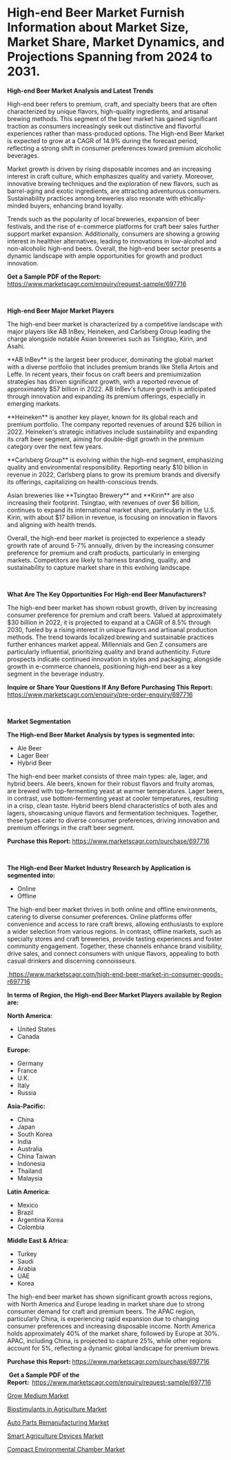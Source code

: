 <p><h1>High-end Beer Market Furnish Information about Market Size, Market Share, Market Dynamics, and Projections Spanning from 2024 to 2031.</h1></p><p><strong>High-end Beer Market Analysis and Latest Trends</strong></p>
<p><p>High-end beer refers to premium, craft, and specialty beers that are often characterized by unique flavors, high-quality ingredients, and artisanal brewing methods. This segment of the beer market has gained significant traction as consumers increasingly seek out distinctive and flavorful experiences rather than mass-produced options. The High-end Beer Market is expected to grow at a CAGR of 14.9% during the forecast period, reflecting a strong shift in consumer preferences toward premium alcoholic beverages.</p><p>Market growth is driven by rising disposable incomes and an increasing interest in craft culture, which emphasizes quality and variety. Moreover, innovative brewing techniques and the exploration of new flavors, such as barrel-aging and exotic ingredients, are attracting adventurous consumers. Sustainability practices among breweries also resonate with ethically-minded buyers, enhancing brand loyalty. </p><p>Trends such as the popularity of local breweries, expansion of beer festivals, and the rise of e-commerce platforms for craft beer sales further support market expansion. Additionally, consumers are showing a growing interest in healthier alternatives, leading to innovations in low-alcohol and non-alcoholic high-end beers. Overall, the high-end beer sector presents a dynamic landscape with ample opportunities for growth and product innovation.</p></p>
<p><strong>Get a Sample PDF of the Report:&nbsp;</strong> <a href="https://www.marketscagr.com/enquiry/request-sample/697716?utm_campaign=1197&utm_medium=2&utm_source=Github&utm_content=ia&utm_term=10122024&utm_id=high-end-beer">https://www.marketscagr.com/enquiry/request-sample/697716</a></p>
<p>&nbsp;</p>
<p><strong>High-end Beer Major Market Players</strong></p>
<p><p>The high-end beer market is characterized by a competitive landscape with major players like AB InBev, Heineken, and Carlsberg Group leading the charge alongside notable Asian breweries such as Tsingtao, Kirin, and Asahi.</p><p>**AB InBev** is the largest beer producer, dominating the global market with a diverse portfolio that includes premium brands like Stella Artois and Leffe. In recent years, their focus on craft beers and premiumization strategies has driven significant growth, with a reported revenue of approximately $57 billion in 2022. AB InBev's future growth is anticipated through innovation and expanding its premium offerings, especially in emerging markets.</p><p>**Heineken** is another key player, known for its global reach and premium portfolio. The company reported revenues of around $26 billion in 2022. Heineken's strategic initiatives include sustainability and expanding its craft beer segment, aiming for double-digit growth in the premium category over the next few years.</p><p>**Carlsberg Group** is evolving within the high-end segment, emphasizing quality and environmental responsibility. Reporting nearly $10 billion in revenue in 2022, Carlsberg plans to grow its premium brands and diversify its offerings, capitalizing on health-conscious trends.</p><p>Asian breweries like **Tsingtao Brewery** and **Kirin** are also increasing their footprint. Tsingtao, with revenues of over $6 billion, continues to expand its international market share, particularly in the U.S. Kirin, with about $17 billion in revenue, is focusing on innovation in flavors and aligning with health trends.</p><p>Overall, the high-end beer market is projected to experience a steady growth rate of around 5-7% annually, driven by the increasing consumer preference for premium and craft products, particularly in emerging markets. Competitors are likely to harness branding, quality, and sustainability to capture market share in this evolving landscape.</p></p>
<p>&nbsp;</p>
<p><strong>What Are The Key Opportunities For High-end Beer Manufacturers?</strong></p>
<p><p>The high-end beer market has shown robust growth, driven by increasing consumer preference for premium and craft beers. Valued at approximately $30 billion in 2022, it is projected to expand at a CAGR of 8.5% through 2030, fueled by a rising interest in unique flavors and artisanal production methods. The trend towards localized brewing and sustainable practices further enhances market appeal. Millennials and Gen Z consumers are particularly influential, prioritizing quality and brand authenticity. Future prospects indicate continued innovation in styles and packaging, alongside growth in e-commerce channels, positioning high-end beer as a key segment in the beverage industry.</p></p>
<p><strong>Inquire or Share Your Questions If Any Before Purchasing This Report:</strong> <a href="https://www.marketscagr.com/enquiry/pre-order-enquiry/697716?utm_campaign=1197&utm_medium=2&utm_source=Github&utm_content=ia&utm_term=10122024&utm_id=high-end-beer">https://www.marketscagr.com/enquiry/pre-order-enquiry/697716</a></p>
<p>&nbsp;</p>
<p><strong>Market Segmentation</strong></p>
<p><strong>The High-end Beer Market Analysis by types is segmented into:</strong></p>
<p><ul><li>Ale Beer</li><li>Lager Beer</li><li>Hybrid Beer</li></ul></p>
<p><p>The high-end beer market consists of three main types: ale, lager, and hybrid beers. Ale beers, known for their robust flavors and fruity aromas, are brewed with top-fermenting yeast at warmer temperatures. Lager beers, in contrast, use bottom-fermenting yeast at cooler temperatures, resulting in a crisp, clean taste. Hybrid beers blend characteristics of both ales and lagers, showcasing unique flavors and fermentation techniques. Together, these types cater to diverse consumer preferences, driving innovation and premium offerings in the craft beer segment.</p></p>
<p><strong>Purchase this Report:&nbsp;</strong><a href="https://www.marketscagr.com/purchase/697716?utm_campaign=1197&utm_medium=2&utm_source=Github&utm_content=ia&utm_term=10122024&utm_id=high-end-beer">https://www.marketscagr.com/purchase/697716</a></p>
<p>&nbsp;</p>
<p><strong>The High-end Beer Market Industry Research by Application is segmented into:</strong></p>
<p><ul><li>Online</li><li>Offline</li></ul></p>
<p><p>The high-end beer market thrives in both online and offline environments, catering to diverse consumer preferences. Online platforms offer convenience and access to rare craft brews, allowing enthusiasts to explore a wider selection from various regions. In contrast, offline markets, such as specialty stores and craft breweries, provide tasting experiences and foster community engagement. Together, these channels enhance brand visibility, drive sales, and connect consumers with unique flavors, appealing to both casual drinkers and discerning connoisseurs.</p></p>
<p><a href="https://www.marketscagr.com/high-end-beer-market-in-consumer-goods-r697716?utm_campaign=1197&utm_medium=2&utm_source=Github&utm_content=ia&utm_term=10122024&utm_id=high-end-beer">&nbsp;https://www.marketscagr.com/high-end-beer-market-in-consumer-goods-r697716</a></p>
<p><strong>In terms of Region, the High-end Beer Market Players available by Region are:</strong></p>
<p>
    <p> <strong> North America: </strong>
        <ul>
            <li>United States</li>
            <li>Canada</li>
        </ul>
        </p> 
    <p> <strong> Europe: </strong>
        <ul>
            <li>Germany</li>
            <li>France</li>
            <li>U.K.</li>
            <li>Italy</li>
            <li>Russia</li>
        </ul>
        </p> 
    <p> <strong> Asia-Pacific: </strong>
        <ul>
            <li>China</li>
            <li>Japan</li>
            <li>South Korea</li>
            <li>India</li>
            <li>Australia</li>
            <li>China Taiwan</li>
            <li>Indonesia</li>
            <li>Thailand</li>
            <li>Malaysia</li>
        </ul>
        </p> 
    <p> <strong> Latin America: </strong>
        <ul>
            <li>Mexico</li>
            <li>Brazil</li>
            <li>Argentina Korea</li>
            <li>Colombia</li>
        </ul>
        </p> 
    <p> <strong> Middle East & Africa: </strong>
        <ul>
            <li>Turkey</li>
            <li>Saudi</li>
            <li>Arabia</li>
            <li>UAE</li>
            <li>Korea</li>
        </ul>
    </p>
    </p>
<p><p>The high-end beer market has shown significant growth across regions, with North America and Europe leading in market share due to strong consumer demand for craft and premium beers. The APAC region, particularly China, is experiencing rapid expansion due to changing consumer preferences and increasing disposable income. North America holds approximately 40% of the market share, followed by Europe at 30%. APAC, including China, is projected to capture 25%, while other regions account for 5%, reflecting a dynamic global landscape for premium brews.</p></p>
<p><strong>Purchase this Report: </strong><a href="https://www.marketscagr.com/purchase/697716?utm_campaign=1197&utm_medium=2&utm_source=Github&utm_content=ia&utm_term=10122024&utm_id=high-end-beer">https://www.marketscagr.com/purchase/697716</a></p>
<p>&nbsp;<strong>Get a Sample PDF of the Report:&nbsp;&nbsp;</strong><a href="https://www.marketscagr.com/enquiry/request-sample/697716?utm_campaign=1197&utm_medium=2&utm_source=Github&utm_content=ia&utm_term=10122024&utm_id=high-end-beer">https://www.marketscagr.com/enquiry/request-sample/697716</a></p>
<p><strong></strong></p>
<p><p><a href="https://www.linkedin.com/pulse/grow-medium-market-forecasted-considering-factors-ql3gf?utm_campaign=1197&utm_medium=2&utm_source=Github&utm_content=ia&utm_term=10122024&utm_id=high-end-beer">Grow Medium Market</a></p><p><a href="https://www.linkedin.com/pulse/th-score-market-0ptye?utm_campaign=1197&utm_medium=2&utm_source=Github&utm_content=ia&utm_term=10122024&utm_id=high-end-beer">Biostimulants in Agriculture Market</a></p><p><a href="https://www.linkedin.com/pulse/th-score-market-0ptye?utm_campaign=1197&utm_medium=2&utm_source=Github&utm_content=ia&utm_term=10122024&utm_id=high-end-beer">Auto Parts Remanufacturing Market</a></p><p><a href="https://www.linkedin.com/pulse/smart-agriculture-devices-market-outlook-from-2024-2031-3bdgf?utm_campaign=1197&utm_medium=2&utm_source=Github&utm_content=ia&utm_term=10122024&utm_id=high-end-beer">Smart Agriculture Devices Market</a></p><p><a href="https://github.com/prosalinda88/Market-Research-Report-List-6/blob/main/compact-environmental-chamber-market.md?utm_campaign=1197&utm_medium=2&utm_source=Github&utm_content=ia&utm_term=10122024&utm_id=high-end-beer">Compact Environmental Chamber Market</a></p></p>